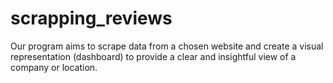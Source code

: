 # scrapping_reviews
Our program aims to scrape data from a chosen website and create a visual representation (dashboard) to provide a clear and insightful view of a company or location.
